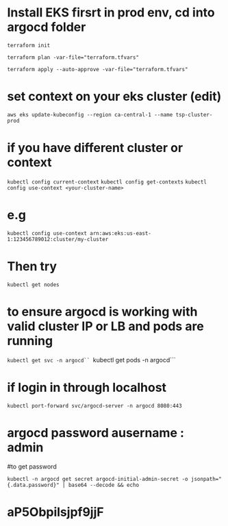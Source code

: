 # Install EKS firsrt in prod env, cd into argocd folder

```terraform init```

```terraform plan -var-file="terraform.tfvars"```

```terraform apply --auto-approve -var-file="terraform.tfvars" ```


# set context on your eks cluster (edit)
```aws eks update-kubeconfig --region ca-central-1 --name tsp-cluster-prod```

# if you have different cluster or context
```kubectl config current-context```
```kubectl config get-contexts```
```kubectl config use-context <your-cluster-name>```
# e.g
```kubectl config use-context arn:aws:eks:us-east-1:123456789012:cluster/my-cluster```


# Then try 

```kubectl get nodes```

# to ensure argocd is working with valid cluster IP or LB and pods are running 

```kubectl get svc -n argocd``
```kubectl get pods -n argocd``` 

# if login in through localhost 

``` kubectl port-forward svc/argocd-server -n argocd 8080:443 ```

# argocd password ausername : admin 
#to get password 

```kubectl -n argocd get secret argocd-initial-admin-secret -o jsonpath="{.data.password}" | base64 --decode && echo```
# aP5Obpilsjpf9jjF